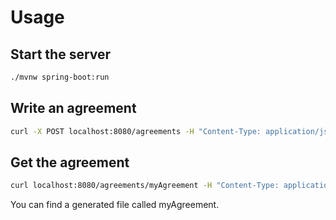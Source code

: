 # Usage
## Start the server
```bash
./mvnw spring-boot:run
```
## Write an agreement
```bash
curl -X POST localhost:8080/agreements -H "Content-Type: application/json" -d '{"name": "myAgreement", "signedBy": "Jhon Doe", "products": [e": "Product 1", "price": 100.50, "products": [{"name": "Product 2", "price": 50.30, "products": []}]}]}'
```
## Get the agreement
```bash
curl localhost:8080/agreements/myAgreement -H "Content-Type: application/json"
```

You can find a generated file called myAgreement.